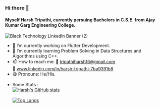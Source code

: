 ### Hi there 👋
#### Myself Harsh Tripathi, currently persuing Bachelors in C.S.E. from Ajay Kumar Garg Engineering College.  <br> 
![Black Technology LinkedIn Banner (2)](https://user-images.githubusercontent.com/85058520/132539426-613a3b8c-7d2c-4b1e-a3d9-c48758f63aa9.gif)

- 🔭 I’m currently working on Flutter Development.
- 🌱 I’m currently learning  Problem Solving in Data Structures and Algorithms using C++.
- 📫 How to reach me: 
:email: tripathiharsh16@gmail.com <br>
                       :link: www.linkedin.com/in/harsh-tripathi-7ba9391b8 
- 😄 Pronouns: He/His. 
 <br> <br>
 - Some Stats : <br>
[![Harsh's GitHub stats](https://github-readme-stats.vercel.app/api?username=harsh-2024)](https://github.com/harsh-2024/github-readme-stats)
  <br> <br>
[![Top Langs](https://github-readme-stats.vercel.app/api/top-langs/?username=harsh-2024&layout=compact)](https://github.com/harsh-2024/github-readme-stats)



